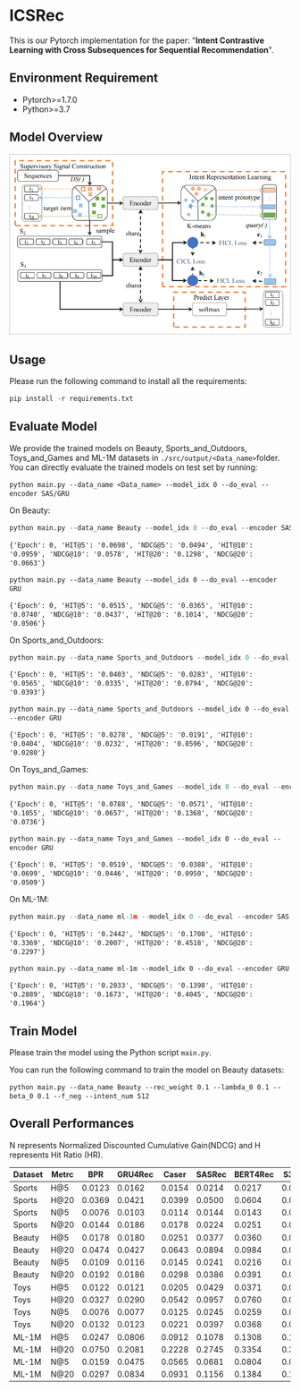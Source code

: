 # ICSRec

This is our Pytorch implementation for the paper: "**Intent Contrastive Learning with Cross Subsequences for Sequential Recommendation**".

## Environment  Requirement

* Pytorch>=1.7.0
* Python>=3.7 

## Model Overview

 ![avator](./pics/model.png)

## Usage

Please run the following command to install all the requirements:  

```python
pip install -r requirements.txt
```

## Evaluate Model

We provide the trained models on Beauty, Sports_and_Outdoors, Toys_and_Games and ML-1M datasets in `./src/output/<Data_name>`folder. You can directly evaluate the trained models on test set by running:

```
python main.py --data_name <Data_name> --model_idx 0 --do_eval --encoder SAS/GRU
```

On Beauty:

```python
python main.py --data_name Beauty --model_idx 0 --do_eval --encoder SAS
```

```
{'Epoch': 0, 'HIT@5': '0.0698', 'NDCG@5': '0.0494', 'HIT@10': '0.0959', 'NDCG@10': '0.0578', 'HIT@20': '0.1298', 'NDCG@20': '0.0663'}
```

```
python main.py --data_name Beauty --model_idx 0 --do_eval --encoder GRU
```

```
{'Epoch': 0, 'HIT@5': '0.0515', 'NDCG@5': '0.0365', 'HIT@10': '0.0740', 'NDCG@10': '0.0437', 'HIT@20': '0.1014', 'NDCG@20': '0.0506'}
```

On Sports_and_Outdoors:

```python
python main.py --data_name Sports_and_Outdoors --model_idx 0 --do_eval --encoder SAS
```

```
{'Epoch': 0, 'HIT@5': '0.0403', 'NDCG@5': '0.0283', 'HIT@10': '0.0565', 'NDCG@10': '0.0335', 'HIT@20': '0.0794', 'NDCG@20': '0.0393'}
```

```
python main.py --data_name Sports_and_Outdoors --model_idx 0 --do_eval --encoder GRU
```

```
{'Epoch': 0, 'HIT@5': '0.0278', 'NDCG@5': '0.0191', 'HIT@10': '0.0404', 'NDCG@10': '0.0232', 'HIT@20': '0.0596', 'NDCG@20': '0.0280'}
```

On Toys_and_Games:

```python
python main.py --data_name Toys_and_Games --model_idx 0 --do_eval --encoder SAS
```

```
{'Epoch': 0, 'HIT@5': '0.0788', 'NDCG@5': '0.0571', 'HIT@10': '0.1055', 'NDCG@10': '0.0657', 'HIT@20': '0.1368', 'NDCG@20': '0.0736'}
```

```
python main.py --data_name Toys_and_Games --model_idx 0 --do_eval --encoder GRU
```

```
{'Epoch': 0, 'HIT@5': '0.0519', 'NDCG@5': '0.0388', 'HIT@10': '0.0699', 'NDCG@10': '0.0446', 'HIT@20': '0.0950', 'NDCG@20': '0.0509'}
```

On ML-1M:

```python
python main.py --data_name ml-1m --model_idx 0 --do_eval --encoder SAS
```

```
{'Epoch': 0, 'HIT@5': '0.2442', 'NDCG@5': '0.1708', 'HIT@10': '0.3369', 'NDCG@10': '0.2007', 'HIT@20': '0.4518', 'NDCG@20': '0.2297'}
```

```
python main.py --data_name ml-1m --model_idx 0 --do_eval --encoder GRU
```

```
{'Epoch': 0, 'HIT@5': '0.2033', 'NDCG@5': '0.1398', 'HIT@10': '0.2889', 'NDCG@10': '0.1673', 'HIT@20': '0.4045', 'NDCG@20': '0.1964'}
```



## Train Model

Please train the model using the Python script `main.py`.

You can run the following command to train the model on Beauty datasets:

```
python main.py --data_name Beauty --rec_weight 0.1 --lambda_0 0.1 --beta_0 0.1 --f_neg --intent_num 512 
```

## Overall Performances

N represents Normalized Discounted Cumulative Gain(NDCG) and H represents Hit Ratio (HR).

| Dataset | Metrc | BPR    | GRU4Rec | Caser  | SASRec | BERT4Rec | S3Rec  | CL4SRec | CoSeRec  | DuoRec   | ICLRec   | DSSRec | SINE   | ICSRec     | Improv. |
| ------- | ----- | ------ | ------- | ------ | ------ | -------- | ------ | ------- | -------- | -------- | -------- | ------ | ------ | ---------- | ------- |
| Sports  | H@5   | 0.0123 | 0.0162  | 0.0154 | 0.0214 | 0.0217   | 0.0121 | 0.0231  | 0.0290   | *0.0312* | 0.0290   | 0.0209 | 0.0240 | **0.0403** | 29.17%  |
| Sports  | H@20  | 0.0369 | 0.0421  | 0.0399 | 0.0500 | 0.0604   | 0.0344 | 0.0557  | 0.0636   | *0.0696* | 0.0646   | 0.0499 | 0.0610 | **0.0794** | 14.10%  |
| Sports  | N@5   | 0.0076 | 0.0103  | 0.0114 | 0.0144 | 0.0143   | 0.0084 | 0.0146  | *0.0196* | 0.0195   | 0.0191   | 0.0139 | 0.0152 | **0.0283** | 44.39%  |
| Sports  | N@20  | 0.0144 | 0.0186  | 0.0178 | 0.0224 | 0.0251   | 0.0146 | 0.0238  | 0.0293   | *0.0302* | 0.0291   | 0.0221 | 0.0255 | **0.0393** | 30.13%  |
| Beauty  | H@5   | 0.0178 | 0.0180  | 0.0251 | 0.0377 | 0.0360   | 0.0189 | 0.0401  | 0.0504   | *0.0561* | 0.0500   | 0.0408 | 0.0354 | **0.0698** | 24.42%  |
| Beauty  | H@20  | 0.0474 | 0.0427  | 0.0643 | 0.0894 | 0.0984   | 0.0487 | 0.0974  | 0.1034   | *0.1228* | 0.1058   | 0.0894 | 0.0964 | **0.1298** | 5.70%   |
| Beauty  | N@5   | 0.0109 | 0.0116  | 0.0145 | 0.0241 | 0.0216   | 0.0115 | 0.0268  | 0.0339   | *0.0348* | 0.0326   | 0.0263 | 0.0213 | **0.0494** | 41.95%  |
| Beauty  | N@20  | 0.0192 | 0.0186  | 0.0298 | 0.0386 | 0.0391   | 0.0198 | 0.0428  | 0.0487   | *0.0536* | 0.0483   | 0.0399 | 0.0384 | **0.0663** | 23.69%  |
| Toys    | H@5   | 0.0122 | 0.0121  | 0.0205 | 0.0429 | 0.0371   | 0.0456 | 0.0503  | 0.0533   | *0.0655* | 0.0597   | 0.0447 | 0.0385 | **0.0788** | 20.30%  |
| Toys    | H@20  | 0.0327 | 0.0290  | 0.0542 | 0.0957 | 0.0760   | 0.0940 | 0.0990  | 0.1037   | *0.1293* | 0.1139   | 0.0942 | 0.0957 | **0.1368** | 5.80%   |
| Toys    | N@5   | 0.0076 | 0.0077  | 0.0125 | 0.0245 | 0.0259   | 0.0314 | 0.0264  | 0.0370   | 0.0392   | *0.0404* | 0.0297 | 0.0225 | **0.0571** | 41.34%  |
| Toys    | N@20  | 0.0132 | 0.0123  | 0.0221 | 0.0397 | 0.0368   | 0.0452 | 0.0404  | 0.0513   | *0.0574* | 0.0557   | 0.0437 | 0.0386 | **0.0736** | 28.22%  |
| ML-1M   | H@5   | 0.0247 | 0.0806  | 0.0912 | 0.1078 | 0.1308   | 0.1078 | 0.1142  | 0.1128   | *0.2098* | 0.1382   | 0.1371 | 0.0990 | **0.2445** | 16.54%  |
| ML-1M   | H@20  | 0.0750 | 0.2081  | 0.2228 | 0.2745 | 0.3354   | 0.3114 | 0.2818  | 0.2950   | *0.4098* | 0.3368   | 0.3275 | 0.2705 | **0.4518** | 10.25%  |
| ML-1M   | N@5   | 0.0159 | 0.0475  | 0.0565 | 0.0681 | 0.0804   | 0.0616 | 0.0705  | 0.0692   | *0.1433* | 0.0889   | 0.0898 | 0.0586 | **0.1710** | 19.33%  |
| ML-1M   | N@20  | 0.0297 | 0.0834  | 0.0931 | 0.1156 | 0.1384   | 0.1204 | 0.1170  | 0.1247   | *0.2007* | 0.1450   | 0.1440 | 0.1066 | **0.2297** | 14.45%  |
